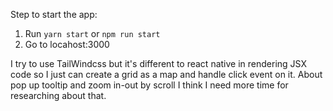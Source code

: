 Step to start the app:

1. Run `yarn start` or `npm run start`
2. Go to locahost:3000

I try to use TailWindcss but it's different to react native in rendering JSX code so I just can create a grid as a map and handle click event on it.
About pop up tooltip and zoom in-out by scroll I think I need more time for researching about that.

